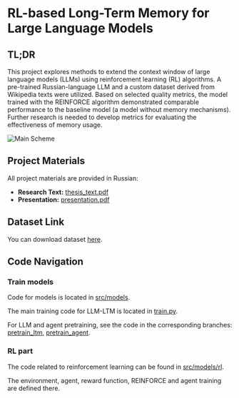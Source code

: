 # RL-based Long-Term Memory for Large Language Models

## TL;DR
This project explores methods to extend the context window of large language models (LLMs) using reinforcement learning (RL) algorithms. A pre-trained Russian-language LLM and a custom dataset derived from Wikipedia texts were utilized. Based on selected quality metrics, the model trained with the REINFORCE algorithm demonstrated comparable performance to the baseline model (a model without memory mechanisms). Further research is needed to develop metrics for evaluating the effectiveness of memory usage.

![Main Scheme](https://github.com/usoltsev37/rugpt-memory/blob/jbelova/materials/main_scheme.jpg)

## Project Materials
All project materials are provided in Russian:
- **Research Text:** [thesis_text.pdf](https://github.com/usoltsev37/rugpt-memory/blob/jbelova/materials/thesis_text.pdf)
- **Presentation:** [presentation.pdf](https://github.com/usoltsev37/rugpt-memory/blob/jbelova/materials/presentation.pdf)

## Dataset Link
You can download dataset [here](https://drive.google.com/drive/folders/1oPf2Yn7NzOYIvqYSJGiXunPvdII73xVH?usp=drive_link).

## Code Navigation
### Train models
Code for models is located in [src/models](https://github.com/usoltsev37/rugpt-memory/tree/jbelova/main/src/models).

The main training code for LLM-LTM is located in [train.py](https://github.com/usoltsev37/rugpt-memory/blob/main/train.py).

For LLM and agent pretraining, see the code in the corresponding branches: [pretrain_ltm](https://github.com/usoltsev37/rugpt-memory/tree/jbelova/pretrain_ltm), [pretrain_agent](https://github.com/usoltsev37/rugpt-memory/tree/jbelova/pretrain_agent).


### RL part
The code related to reinforcement learning can be found in [src/models/rl](https://github.com/usoltsev37/rugpt-memory/tree/jbelova/main/src/models/rl).

The environment, agent, reward function, REINFORCE and agent training are defined there.


